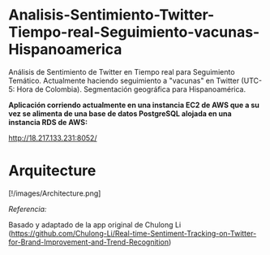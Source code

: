 # Analisis-Sentimiento-Twitter-Tiempo-real-Seguimiento-vacunas-Hispanoamerica
Análisis de Sentimiento de Twitter en Tiempo real para Seguimiento Temático. Actualmente haciendo seguimiento a "vacunas" en Twitter (UTC-5: Hora de Colombia). Segmentación geográfica para Hispanoamérica.

**Aplicación corriendo actualmente en una instancia EC2 de AWS que a su vez se alimenta de una base de datos PostgreSQL alojada en una instancia RDS de AWS:**

http://18.217.133.231:8052/

# Arquitecture
[!/images/Architecture.png]

*Referencia:*

Basado y adaptado de la app original de Chulong Li (https://github.com/Chulong-Li/Real-time-Sentiment-Tracking-on-Twitter-for-Brand-Improvement-and-Trend-Recognition)
